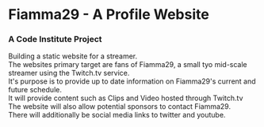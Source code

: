 # Fiamma29 - A Profile Website
### A Code Institute Project
Building a static website for a streamer.\
The websites primary target are fans of Fiamma29, a small tyo mid-scale streamer using the Twitch.tv service.\
It's purpose is to provide up to date information on Fiamma29's current and future schedule.\
It will provide content such as Clips and Video hosted through Twitch.tv\
The website will also allow potential sponsors to contact Fiamma29.\
There will additionally be social media links to twitter and youtube.